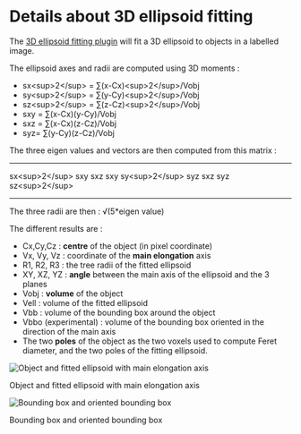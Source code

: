 # Details about 3D ellipsoid fitting

The [3D ellipsoid fitting plugin](/plugin/analysis/3d_analysis/start)
will fit a 3D ellipsoid to objects in a labelled image.

The ellipsoid axes and radii are computed using 3D moments :

-   sx\<sup\>2\</sup\> = ∑(x-Cx)\<sup\>2\</sup\>/Vobj
-   sy\<sup\>2\</sup\> = ∑(y-Cy)\<sup\>2\</sup\>/Vobj
-   sz\<sup\>2\</sup\> = ∑(z-Cz)\<sup\>2\</sup\>/Vobj
-   sxy = ∑(x-Cx)(y-Cy)/Vobj
-   sxz = ∑(x-Cx)(z-Cz)/Vobj
-   syz= ∑(y-Cy)(z-Cz)/Vobj

The three eigen values and vectors are then computed from this matrix :

  -------------------- -------------------- --------------------
  sx\<sup\>2\</sup\>   sxy                  sxz
  sxy                  sy\<sup\>2\</sup\>   syz
  sxz                  syz                  sz\<sup\>2\</sup\>
  -------------------- -------------------- --------------------

The three radii are then : √(5\*eigen value)

The different results are :

-   Cx,Cy,Cz : **centre** of the object (in pixel coordinate)
-   Vx, Vy, Vz : coordinate of the **main elongation** axis
-   R1, R2, R3 : the tree radii of the fitted ellipsoid
-   XY, XZ, YZ : **angle** between the main axis of the ellipsoid and
    the 3 planes
-   Vobj : **volume** of the object
-   Vell : volume of the fitted ellipsoid
-   Vbb : volume of the bounding box around the object
-   Vbbo (experimental) : volume of the bounding box oriented in the
    direction of the main axis
-   The two **poles** of the object as the two voxels used to compute
    Feret diameter, and the two poles of the fitting ellipsoid.

![Object and fitted ellipsoid with main elongation
axis](/tutorial/plugins/ellipsoid.png)

Object and fitted ellipsoid with main elongation axis

![Bounding box and oriented bounding
box](/tutorial/plugins/ellipsoid1.png)

Bounding box and oriented bounding box
